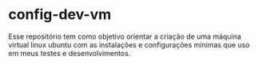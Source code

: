 # config-dev-vm
Esse repositório tem como objetivo orientar a criação de uma máquina virtual linux ubuntu com as instalações e configurações mínimas que uso em meus testes e desenvolvimentos.
